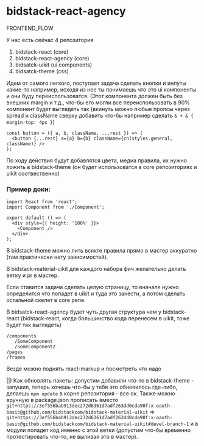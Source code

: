 # bidstack-react-agency

FRONTEND_FLOW

У нас есть сейчас 4 репозитория

1) bidstack-react (core)
2) bidstack-react-agency (core)
3) bidsatck-uikit (ui components)
4) bidsatck-theme (css)

Идем от самого легкого, поступает задача сделать кнопки и инпуты какие-то например, исходя из нее ты понимаешь что это ui компоненты и они буду переиспользоватся. (Этот компонента должен быть без внешних margin и т.д., что-бы его могли все переиспользовать в 90% компонент будет выглядеть так (вкинуть можно любые пропсы через spread и className сверху добавить что-бы например сделать `& + & { margin-top: 4px }`)
```
const button = ({ a, b, className, ...rest }) => (
  <button {...rest} a={a} b={b} className={cn(styles.general, className)} />
);
```

По ходу действия будут добавлятся цвета, медиа правила, их нужно ложить в bidstack-theme (он будет использоватся в core репозиториях и uikit соотвественно)

### Пример доки:
```
import React from 'react';
import Component from './Component';

export default () => (
  <div style={{ height: '100%' }}>
    <Component />
  </div>
);

```

В bidstack-theme можно лить всякте правила прямо в мастер аккуратно (там практически нету зависимостей).

В bidstack-material-uikit для каждого набора фич желательно делать ветку и pr в мастер.

Если ставится задача сделать целую страницу, то вначале нужно определится что попадет в uikit и туда это занести, а потом сделать остальной скелет в core репе.

В bidsatck-react-agency будет чуть другая структура чем у bidstack-react (bidstack-react, когда большинство кода перенесем в uikit, тоже будет так выглядеть)
```
/components
   /SomeComponent
   /SomeComponent2
/pages
/frames
```

Везде можно поднять react-markup и посмотреть что надо

||) Как обновлять пакеты: допустим добавили что-то в bidstack-theme - запушил, теперь хочешь что-бы у тебя это обновилось где-либо, делаешь `npm update` в корне репозитория - все ок.
Также можно вручную в package.json прописать вместо `git+https://3ef556bab913dec272d6361d7adf263dd0cda90f:x-oauth-basic@github.com/bidstackcom/bidstack-material-uikit` => `git+https://3ef556bab913dec272d6361d7adf263dd0cda90f:x-oauth-basic@github.com/bidstackcom/bidstack-material-uikit#devel-branch-1` и в модули попадет код именно с этой ветки (допустим что-бы временно протестировать что-то, не выливая это в мастер).

